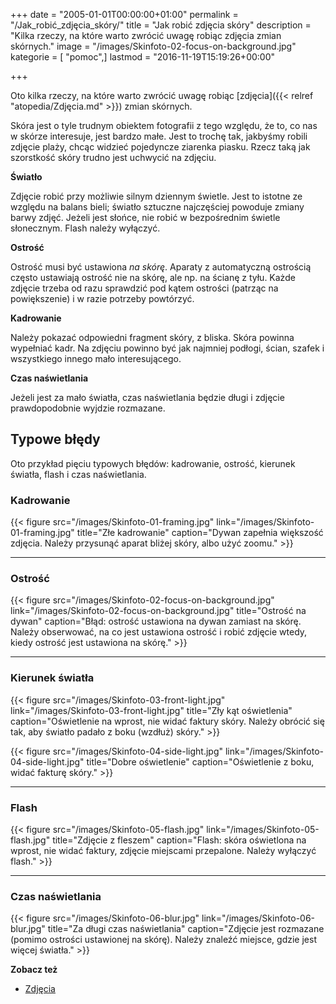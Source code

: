 +++
date = "2005-01-01T00:00:00+01:00"
permalink = "/Jak_robić_zdjęcia_skóry/"
title = "Jak robić zdjęcia skóry"
description = "Kilka rzeczy, na które warto zwrócić uwagę robiąc zdjęcia zmian skórnych."
image = "/images/Skinfoto-02-focus-on-background.jpg"
kategorie = [ "pomoc",]
lastmod = "2016-11-19T15:19:26+00:00"

+++

Oto kilka rzeczy, na które warto zwrócić uwagę robiąc
[zdjęcia]({{< relref "atopedia/Zdjęcia.md" >}}) zmian skórnych.

Skóra jest o tyle trudnym obiektem fotografii z tego względu, że to, co nas w
skórze interesuje, jest bardzo małe. Jest to trochę tak, jakbyśmy robili zdjęcie
plaży, chcąc widzieć pojedyncze ziarenka piasku. Rzecz taką jak szorstkość skóry
trudno jest uchwycić na zdjęciu.

**Światło**

Zdjęcie robić przy możliwie silnym dziennym świetle. Jest to istotne ze względu
na balans bieli; światło sztuczne najczęściej powoduje zmiany barwy zdjęć.
Jeżeli jest słońce, nie robić w bezpośrednim świetle słonecznym. Flash należy
wyłączyć.

**Ostrość**

Ostrość musi być ustawiona *na skórę*. Aparaty z automatyczną ostrością często
ustawiają ostrość nie na skórę, ale np. na ścianę z tyłu. Każde zdjęcie trzeba
od razu sprawdzić pod kątem ostrości (patrząc na powiększenie) i w razie
potrzeby powtórzyć.

**Kadrowanie**

Należy pokazać odpowiedni fragment skóry, z bliska. Skóra powinna wypełniać
kadr. Na zdjęciu powinno być jak najmniej podłogi, ścian, szafek i wszystkiego
innego mało interesującego.

**Czas naświetlania**

Jeżeli jest za mało światła, czas naświetlania będzie długi i zdjęcie
prawdopodobnie wyjdzie rozmazane.

## Typowe błędy

Oto przykład pięciu typowych błędów: kadrowanie, ostrość, kierunek światła,
flash i czas naświetlania.

### Kadrowanie

{{< figure src="/images/Skinfoto-01-framing.jpg" link="/images/Skinfoto-01-framing.jpg" title="Złe kadrowanie" caption="Dywan zapełnia większość zdjęcia. Należy przysunąć aparat bliżej skóry, albo użyć zoomu." >}}

----

### Ostrość

{{< figure src="/images/Skinfoto-02-focus-on-background.jpg" link="/images/Skinfoto-02-focus-on-background.jpg" title="Ostrość na dywan" caption="Błąd: ostrość ustawiona na dywan zamiast na skórę. Należy obserwować, na co jest ustawiona ostrość i robić zdjęcie wtedy, kiedy ostrość jest ustawiona na skórę." >}}

----

### Kierunek światła

{{< figure src="/images/Skinfoto-03-front-light.jpg" link="/images/Skinfoto-03-front-light.jpg" title="Zły kąt oświetlenia" caption="Oświetlenie na wprost, nie widać faktury skóry. Należy obrócić się tak, aby światło padało z boku (wzdłuż) skóry." >}}

{{< figure src="/images/Skinfoto-04-side-light.jpg" link="/images/Skinfoto-04-side-light.jpg" title="Dobre oświetlenie" caption="Oświetlenie z boku, widać fakturę skóry." >}}

----

### Flash

{{< figure src="/images/Skinfoto-05-flash.jpg" link="/images/Skinfoto-05-flash.jpg" title="Zdjęcie z fleszem" caption="Flash: skóra oświetlona na wprost, nie widać faktury, zdjęcie miejscami przepalone. Należy wyłączyć flash." >}}

----

### Czas naświetlania

{{< figure src="/images/Skinfoto-06-blur.jpg" link="/images/Skinfoto-06-blur.jpg" title="Za długi czas naświetlania" caption="Zdjęcie jest rozmazane (pomimo ostrości ustawionej na skórę). Należy znaleźć miejsce, gdzie jest więcej światła." >}}

**Zobacz też**

-   [Zdjęcia](/atopedia/Zdjęcia)
